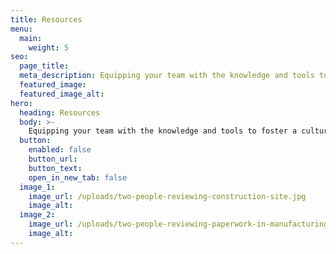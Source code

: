 ```yaml
---
title: Resources
menu:
  main:
    weight: 5
seo:
  page_title: 
  meta_description: Equipping your team with the knowledge and tools to foster a culture of safety.
  featured_image:
  featured_image_alt:
hero:
  heading: Resources
  body: >-
    Equipping your team with the knowledge and tools to foster a culture of safety.
  button:
    enabled: false
    button_url: 
    button_text: 
    open_in_new_tab: false
  image_1:
    image_url: /uploads/two-people-reviewing-construction-site.jpg
    image_alt:
  image_2:
    image_url: /uploads/two-people-reviewing-paperwork-in-manufacturing-environment.jpg
    image_alt:
---
```

